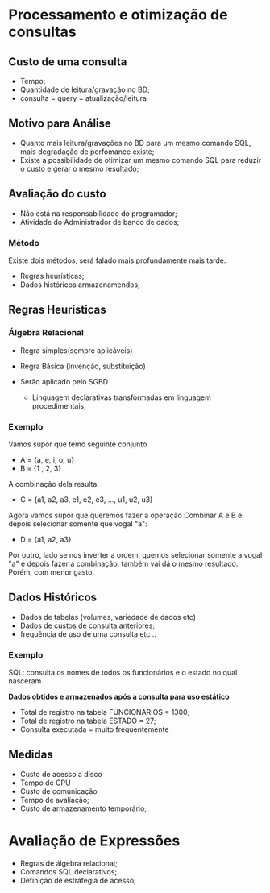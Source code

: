 # Processamento e otimização de consultas

## Custo de uma consulta 

- Tempo;
- Quantidade de leitura/gravação no BD;
- consulta = query = atualização/leitura

## Motivo para Análise

- Quanto mais leitura/gravações no BD para um mesmo comando SQL, mais degradação de perfomance existe;
- Existe a possibilidade de otimizar um mesmo comando SQL para reduzir o custo e gerar o mesmo resultado;


## Avaliação do custo

- Não está na responsabilidade do programador;
- Atividade do Administrador de banco de dados;


### Método 

Existe dois métodos, será falado mais profundamente mais tarde.
- Regras heurísticas;
- Dados históricos armazenamendos;


## Regras Heurísticas 

### Álgebra Relacional 

- Regra simples(sempre aplicáveis)
- Regra Básica (invenção, substituição)

- Serão aplicado pelo SGBD 
    - Linguagem declarativas transformadas em linguagem procedimentais;

### Exemplo 

Vamos supor que temo seguinte conjunto  

- A = {a, e, i, o, u}
- B = {1 , 2, 3}

A combinação dela resulta:

- C = {a1, a2, a3, e1, e2, e3, ..., u1, u2, u3}

Agora vamos supor que queremos fazer a operação Combinar A e B e depois selecionar somente que vogal "a":

- D = {a1, a2, a3}

Por outro, lado se nos inverter a ordem, quemos selecionar somente a vogal "a" e depois fazer a combinação, também vai dá o mesmo resultado.
Porém, com menor gasto.

## Dados Históricos 

- Dados de tabelas (volumes, variedade de dados etc)
- Dados de custos de consulta anteriores;
- frequência de uso de uma consulta etc ..

### Exemplo 
SQL:  consulta os nomes de todos os funcionários e o estado no qual nasceram 

**Dados obtidos e armazenados após a consulta para  uso  estático**

- Total de registro na tabela FUNCIONARIOS = 1300;
- Total de registro na tabela ESTADO = 27;
- Consulta executada =  muito frequentemente 

## Medidas

- Custo de acesso a disco 
- Tempo de CPU
- Custo de comunicação
- Tempo de avaliação;
- Custo de armazenamento temporário;

# Avaliação de Expressões

- Regras de álgebra relacional;
- Comandos SQL declarativos;
- Definição de estrátegia de acesso;


